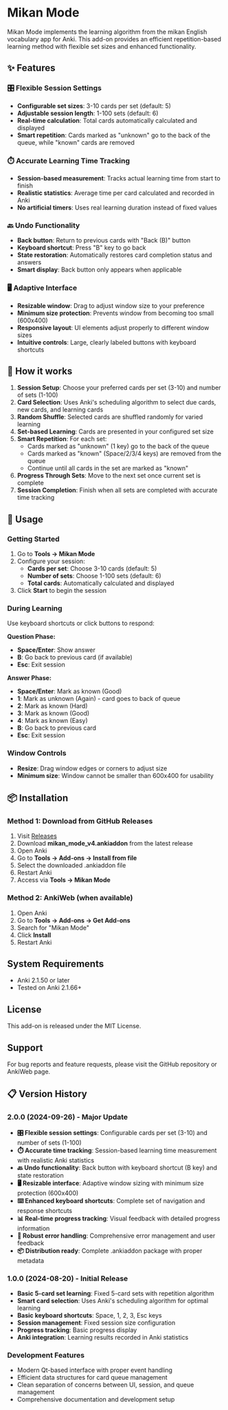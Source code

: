 # Mikan Mode

Mikan Mode implements the learning algorithm from the mikan English vocabulary app for Anki. This add-on provides an efficient repetition-based learning method with flexible set sizes and enhanced functionality.

## ✨ Features

### 🎛️ Flexible Session Settings
- **Configurable set sizes**: 3-10 cards per set (default: 5)
- **Adjustable session length**: 1-100 sets (default: 6)
- **Real-time calculation**: Total cards automatically calculated and displayed
- **Smart repetition**: Cards marked as "unknown" go to the back of the queue, while "known" cards are removed

### ⏱️ Accurate Learning Time Tracking
- **Session-based measurement**: Tracks actual learning time from start to finish
- **Realistic statistics**: Average time per card calculated and recorded in Anki
- **No artificial timers**: Uses real learning duration instead of fixed values

### 🔙 Undo Functionality
- **Back button**: Return to previous cards with "Back (B)" button
- **Keyboard shortcut**: Press "B" key to go back
- **State restoration**: Automatically restores card completion status and answers
- **Smart display**: Back button only appears when applicable

### 🖥️ Adaptive Interface
- **Resizable window**: Drag to adjust window size to your preference
- **Minimum size protection**: Prevents window from becoming too small (600x400)
- **Responsive layout**: UI elements adjust properly to different window sizes
- **Intuitive controls**: Large, clearly labeled buttons with keyboard shortcuts

## 🔄 How it works

1. **Session Setup**: Choose your preferred cards per set (3-10) and number of sets (1-100)
2. **Card Selection**: Uses Anki's scheduling algorithm to select due cards, new cards, and learning cards
3. **Random Shuffle**: Selected cards are shuffled randomly for varied learning
4. **Set-based Learning**: Cards are presented in your configured set size
5. **Smart Repetition**: For each set:
   - Cards marked as "unknown" (1 key) go to the back of the queue
   - Cards marked as "known" (Space/2/3/4 keys) are removed from the queue
   - Continue until all cards in the set are marked as "known"
6. **Progress Through Sets**: Move to the next set once current set is complete
7. **Session Completion**: Finish when all sets are completed with accurate time tracking

## 🚀 Usage

### Getting Started
1. Go to **Tools → Mikan Mode**
2. Configure your session:
   - **Cards per set**: Choose 3-10 cards (default: 5)
   - **Number of sets**: Choose 1-100 sets (default: 6)
   - **Total cards**: Automatically calculated and displayed
3. Click **Start** to begin the session

### During Learning
Use keyboard shortcuts or click buttons to respond:

**Question Phase:**
- **Space/Enter**: Show answer
- **B**: Go back to previous card (if available)
- **Esc**: Exit session

**Answer Phase:**
- **Space/Enter**: Mark as known (Good)
- **1**: Mark as unknown (Again) - card goes to back of queue
- **2**: Mark as known (Hard)
- **3**: Mark as known (Good)
- **4**: Mark as known (Easy)
- **B**: Go back to previous card
- **Esc**: Exit session

### Window Controls
- **Resize**: Drag window edges or corners to adjust size
- **Minimum size**: Window cannot be smaller than 600x400 for usability

## 📦 Installation

### Method 1: Download from GitHub Releases
1. Visit [Releases](https://github.com/53b29461/mikan-mode-v4/releases)
2. Download **mikan_mode_v4.ankiaddon** from the latest release
3. Open Anki
4. Go to **Tools → Add-ons → Install from file**
5. Select the downloaded .ankiaddon file
6. Restart Anki
7. Access via **Tools → Mikan Mode**

### Method 2: AnkiWeb (when available)
1. Open Anki
2. Go to **Tools → Add-ons → Get Add-ons**
3. Search for "Mikan Mode"
4. Click **Install**
5. Restart Anki

## System Requirements

- Anki 2.1.50 or later
- Tested on Anki 2.1.66+

## License

This add-on is released under the MIT License.

## Support

For bug reports and feature requests, please visit the GitHub repository or AnkiWeb page.

## 📋 Version History

### 2.0.0 (2024-09-26) - Major Update
- **🎛️ Flexible session settings**: Configurable cards per set (3-10) and number of sets (1-100)
- **⏱️ Accurate time tracking**: Session-based learning time measurement with realistic Anki statistics
- **🔙 Undo functionality**: Back button with keyboard shortcut (B key) and state restoration
- **🖥️ Resizable interface**: Adaptive window sizing with minimum size protection (600x400)
- **⌨️ Enhanced keyboard shortcuts**: Complete set of navigation and response shortcuts
- **📊 Real-time progress tracking**: Visual feedback with detailed progress information
- **🔧 Robust error handling**: Comprehensive error management and user feedback
- **📦 Distribution ready**: Complete .ankiaddon package with proper metadata

### 1.0.0 (2024-08-20) - Initial Release
- **Basic 5-card set learning**: Fixed 5-card sets with repetition algorithm
- **Smart card selection**: Uses Anki's scheduling algorithm for optimal learning
- **Basic keyboard shortcuts**: Space, 1, 2, 3, Esc keys
- **Session management**: Fixed session size configuration
- **Progress tracking**: Basic progress display
- **Anki integration**: Learning results recorded in Anki statistics

### Development Features
- Modern Qt-based interface with proper event handling
- Efficient data structures for card queue management
- Clean separation of concerns between UI, session, and queue management
- Comprehensive documentation and development setup